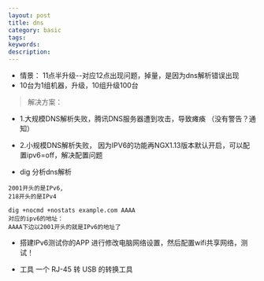 ```yaml
---
layout: post
title: dns
category: basic
tags:  
keywords:   
description:
---
```

- 情景：
11点半升级--对应12点出现问题，掉量，是因为dns解析错误出现
- 10台为1组机器，升级，10组升级100台

>解决方案：
- 1.大规模DNS解析失败，腾讯DNS服务器遭到攻击，导致瘫痪
（没有警告？通知）
- 2.小规模DNS解析失败， 因为IPV6的功能再NGX1.13版本默认开启，可以配置ipv6=off，解决配置问题


- dig 分析dns解析

```
2001开头的是IPv6,
218开头的是IPv4

dig +nocmd +nostats example.com AAAA
对应的ipv6的地址：
AAAA下边以2001开头的就是IPv6的地址了
```

- 搭建IPv6测试你的APP
进行修改电脑网络设置，然后配置wifi共享网络，测试！

- 工具
一个 RJ-45 转 USB 的转换工具
